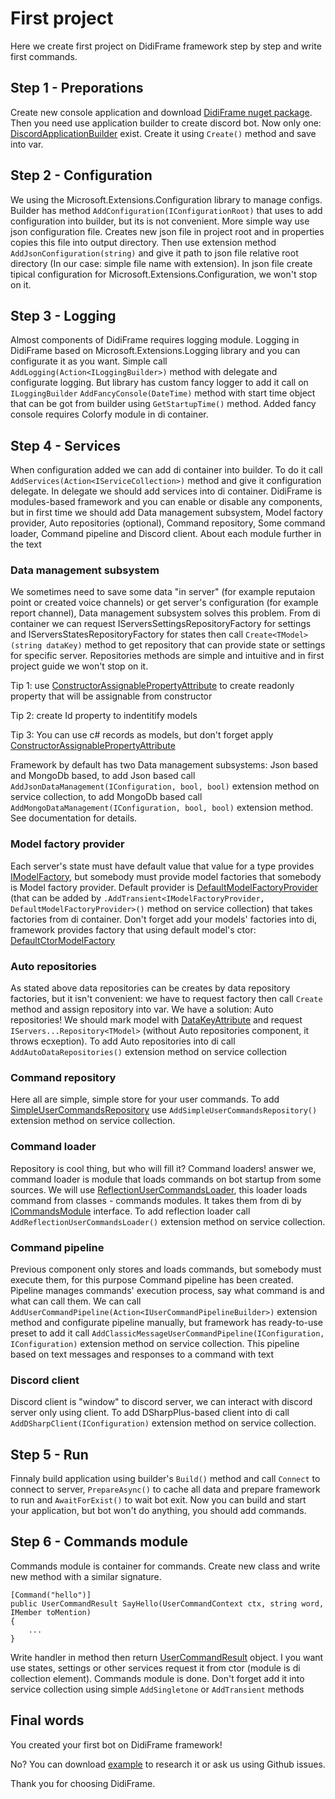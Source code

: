 # First project

Here we create first project on DidiFrame framework step by step and write first commands.

## Step 1 - Preporations

Create new console application and download [DidiFrame nuget package](https://www.nuget.org/packages/LloydLion.DidiFrame/).
Then you need use application builder to create discord bot.
Now only one: [DiscordApplicationBuilder](../api/DidiFrame.Application.DiscordApplicationBuilder.html) exist.
Create it using `Create()` method and save into var.

## Step 2 - Configuration

We using the Microsoft.Extensions.Configuration library to manage configs.
Builder has method `AddConfiguration(IConfigurationRoot)` that uses to add configuration into builder, but its is not convenient.
More simple way use json configuration file. Creates new json file in project root and in properties copies this file into output directory.
Then use extension method `AddJsonConfiguration(string)` and give it path to json file relative root directory (In our case: simple file name with extension).
In json file create tipical configuration for Microsoft.Extensions.Configuration, we won't stop on it.

## Step 3 - Logging

Almost components of DidiFrame requires logging module. Logging in DidiFrame based on Microsoft.Extensions.Logging library and you can configurate it as you want.
Simple call `AddLogging(Action<ILoggingBuilder>)` method with delegate and configurate logging. But library has custom fancy logger to add it call on `ILoggingBuilder`
`AddFancyConsole(DateTime)` method with start time object that can be got from builder using `GetStartupTime()` method. Added fancy console requires Colorfy module in di container.

## Step 4 - Services

When configuration added we can add di container into builder. To do it call `AddServices(Action<IServiceCollection>)` method and give it configuration delegate.
In delegate we should add services into di container. DidiFrame is modules-based framework and you can enable or disable any components,
but in first time we should add Data management subsystem, Model factory provider, Auto repositories (optional), Command repository, Some command loader, Command pipeline and Discord client.
About each module further in the text

### Data management subsystem

We sometimes need to save some data "in server" (for example reputaion point or created voice channels) or get server's configuration (for example report channel), Data management subsystem solves this problem.
From di container we can request IServersSettingsRepositoryFactory for settings and IServersStatesRepositoryFactory for states then call `Create<TModel>(string dataKey)` method to get repository that can provide state or settings for specific server.
Repositories methods are simple and intuitive and in first project guide we won't stop on it.

Tip 1: use [ConstructorAssignablePropertyAttribute](../api/DidiFrame.Data.Model.ConstructorAssignablePropertyAttribute.html) to create readonly property that will be assignable from constructor

Tip 2: create Id property to indentitify models

Tip 3: You can use c# records as models, but don't forget apply [ConstructorAssignablePropertyAttribute](../api/DidiFrame.Data.Model.ConstructorAssignablePropertyAttribute.html)

Framework by default has two Data management subsystems: Json based and MongoDb based, to add Json based call `AddJsonDataManagement(IConfiguration, bool, bool)` extension method on service collection,
to add MongoDb based call `AddMongoDataManagement(IConfiguration, bool, bool)` extension method. See documentation for details.

### Model factory provider

Each server's state must have default value that value for a type provides [IModelFactory](../api/DidiFrame.Data.IModelFactory-1.html), but somebody must provide model factories that somebody is Model factory provider.
Default provider is [DefaultModelFactoryProvider](../api/DidiFrame.Data.DefaultModelFactoryProvider.html) (that can be added by `.AddTransient<IModelFactoryProvider, DefaultModelFactoryProvider>()` method on service collection) that takes factories from di container.
Don't forget add your models' factories into di, framework provides factory that using default model's ctor: [DefaultCtorModelFactory](../api/DidiFrame.Data.DefaultCtorModelFactory-1.html)

### Auto repositories

As stated above data repositories can be creates by data repository factories, but it isn't convenient: we have to request factory then call `Create` method and assign repository into var.
We have a solution: Auto repositories! We should mark model with [DataKeyAttribute](../api/DidiFrame.Data.AutoKeys.DataKeyAttribute.html) and request `IServers...Repository<TModel>` (without Auto repositories component, it throws ecxeption).
To add Auto repositories into di call `AddAutoDataRepositories()` extension method on service collection

### Command repository

Here all are simple, simple store for your user commands. To add [SimpleUserCommandsRepository](../api/DidiFrame.UserCommands.Repository.SimpleUserCommandsRepository.html) use `AddSimpleUserCommandsRepository()` extension method on service collection.

### Command loader

Repository is cool thing, but who will fill it? Command loaders! answer we, command loader is module that loads commands on bot startup from some sources.
We will use [ReflectionUserCommandsLoader](../api/DidiFrame.UserCommands.Loader.Reflection.ReflectionUserCommandsLoader.html), this loader loads command from classes - commands modules.
It takes them from di by [ICommandsModule](../api/DidiFrame.UserCommands.Loader.Reflection.ICommandsModule.html) interface.
To add reflection loader call `AddReflectionUserCommandsLoader()` extension method on service collection.

### Command pipeline

Previous component only stores and loads commands, but somebody must execute them, for this purpose Command pipeline has been created.
Pipeline manages commands' execution process, say what command is and what can call them.
We can call `AddUserCommandPipeline(Action<IUserCommandPipelineBuilder>)` extension method and configurate pipeline manually, but framework has ready-to-use preset to add it call `AddClassicMessageUserCommandPipeline(IConfiguration, IConfiguration)` extension method on service collection.
This pipeline based on text messages and responses to a command with text

### Discord client 

Discord client is "window" to discord server, we can interact with discord server only using client.
To add DSharpPlus-based client into di call `AddDSharpClient(IConfiguration)` extension method on service collection.

## Step 5 - Run

Finnaly build application using builder's `Build()` method and call `Connect` to connect to server, `PrepareAsync()` to cache all data and prepare framework to run and `AwaitForExist()` to wait bot exit.
Now you can build and start your application, but bot won't do anything, you should add commands.

## Step 6 - Commands module

Commands module is container for commands. Create new class and write new method with a similar signature.

```
[Command("hello")]
public UserCommandResult SayHello(UserCommandContext ctx, string word, IMember toMention)
{
	...
}
```

Write handler in method then return [UserCommandResult](../api/DidiFrame.UserCommands.Models.UserCommandResult.html) object.
I you want use states, settings or other services request it from ctor (module is di collection element).
Commands module is done. Don't forget add it into service collection using simple `AddSingletone` or `AddTransient` methods

## Final words

You created your first bot on DidiFrame framework!

No? You can download [example](../examples/FirstProject.zip) to research it or ask us using Github issues.

Thank you for choosing DidiFrame.